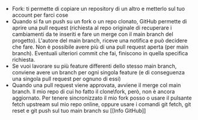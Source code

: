 * Fork: ti permette di copiare un repository di un altro e metterlo sul tuo account per farci cose
* Quando si fa un push su un fork o un repo clonato, GitHub permette di aprire una pull request (richiesta al repo originale di recuperare i cambiamenti da te inseriti e fare un merge con il main branch del progetto). L'autore del main branch, riceve una notifica e può decidere che fare. Non è possibile avere più di una pull request aperta (per main branch). Eventuali ulteriori commit che fai, finiscono in quella specifica richiesta.
* Se vuoi lavorare su più feature differenti dello stesso main branch, conviene avere un branch per ogni singola feature (e di conseguenza una singola pull request per ognuno di essi)
* Quando una pull request viene approvata, avviene il merge col main branch. Il mio repo di cui ho fatto il clone\\fork, però, non è ancora aggiornato. Per tenere sincronizzato il mio fork posso o usare il pulsante fetch upstream sul mio repo online, oppure usare i comandi git fetch, git reset e git push sul tuo main branch su [[Info GitHub]]